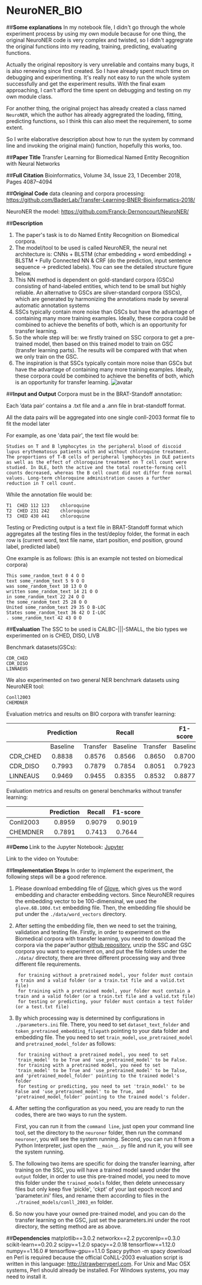 # **NeuroNER_BIO**

##**Some explanations**
In my notebook file, I didn't go through the whole experiment process by using my own module because for one thing, the original NeuroNER code is very complex and twisted, so I didn't aggregrate the original functions into my reading, training, predicting, evaluating functions. 

Actually the original repository is very unreliable and contains many bugs, it is also renewing since first created. So I have already spent much time on debugging and experimenting. It's really not easy to run the whole system successfully and get the experiment results. With the final exam approaching, I can't afford the time spent on debugging and testing on my own module class.

For another thing, the original project has already created a class named `NeuroNER`, which the author has already aggregrated the loading, fitting, predicting functions, so I think this can also meet the requirement, to some extent.

So I write elaborative description about how to run the system by command line and invoking the original main() function, hopefully this works, too.

##**Paper Title**
Transfer Learning for Biomedical Named Entity Recognition with Neural Networks

##**Full Citation**
Bioinformatics, Volume 34, Issue 23, 1 December 2018, Pages 4087–4094 

##**Original Code**
data cleaning and corpora processing: 
https://github.com/BaderLab/Transfer-Learning-BNER-Bioinformatics-2018/
    
NeuroNER the model:
https://github.com/Franck-Dernoncourt/NeuroNER/

##**Description**
1. The paper's task is to do Named Entity Recognition on Biomedical corpora.
2. The model/tool to be used is called NeuroNER, the neural net architecture is: CNNs + BLSTM (char embedding + word embedding) + BLSTM + Fully Connected NN & CRF (do the prediction, input sentence sequence -> predicted labels).
You can see the detailed structure figure below.
3. This NN method is dependent on gold-standard corpora (GSCs) consisting of hand-labeled entities, which tend to be small but highly reliable. An alternative to GSCs are silver-standard corpora (SSCs), 
which are generated by harmonizing the annotations made by several automatic annotation systems
4. SSCs typically contain more noise than GSCs but have the advantage of containing many more training examples. Ideally, these corpora could be combined to achieve the benefits of both, which is an opportunity for transfer learning. 
5. So the whole step will be: we firstly trained on SSC corpora to get a pre-trained model, then based on this trained model to train on GSC (transfer learning parts). The results will be 
compared with that when we only train on the GSC.
6. The inspiration is that SSCs typically contain more noise than GSCs but have the advantage of containing many more training examples. Ideally, these corpora could be combined to achieve the benefits of both, which is an opportunity for transfer learning. 
![avatar](./neuromodel.png)

##**Input and Output**
Corpora must be in the BRAT-Standoff annotation:

Each ’data pair’ contains a .txt file and a .ann file in brat-standoff format.

All the data pairs will be aggregated into one single conll-2003 format file to fit the model later

For example, as one 'data pair', the text file would be:

    Studies on T and B lymphocytes in the peripheral blood of discoid lupus erythematosus patients with and without chloroquine treatment. The proportions of T-B cells of peripheral lymphocytes in DLE patients as well as the effect of chloroquine treatment on T cell count were studied. In DLE, both the active and the total rosette-forming cell counts decreased, whereas the B cell count did not differ from normal values. Long-term chloroquine administration causes a further reduction in T cell count. 

While the annotation file would be:

    T1	CHED 112 123	chloroquine
    T2	CHED 231 242	chloroquine
    T3	CHED 430 441	chloroquine  

Testing or Predicting output is a text file in BRAT-Standoff format which aggregates all the testing files in the test/deploy folder,
the format in each row is (current word, text file name, start position, end position, ground label, predicted label)

One example is as follows: (this is an example not tested on biomedical corpora)

    This some_random_text 0 4 O O
    text some_random_text 5 9 O O
    was some_random_text 10 13 O O
    written some_random_text 14 21 O O
    in some_random_text 22 24 O O
    the some_random_text 25 28 O O
    United some_random_text 29 35 O B-LOC
    States some_random_text 36 42 O I-LOC
    . some_random_text 42 43 O O


##**Evaluation**
The SSC to be used is CALBC-|||-SMALL, the bio types we experimented on is CHED, DISO, LIVB

Benchmark datasets(GSCs):

    CDR_CHED
    CDR_DISO
    LINNAEUS
We also experimented on two general NER benchmark datasets using NeuroNER tool:

    Conll2003
    CHEMDNER
    
Evaluation metrics and results on BIO corpora with transfer learning:

|             |  Prediction   | | Recall    | |  F1-score | |    
| ---------- | :-----------:  | :-----------: |:-----------: |:-----------: |:-----------: |:-----------: |
|             | Baseline|Transfer|Baseline|Transfer|Baseline|Transfer||
| CDR_CHED     | 0.8838     | 0.8576     |0.8566     |0.8650     |0.8700 | 0.8613|
| CDR_DISO     | 0.7993     | 0.7879     |0.7854     |0.8051     |0.7923 | 0.7964|
| LINNEAUS     | 0.9469     | 0.9455     |0.8355     |0.8532     |0.8877 | 0.8972|

Evaluation metrics and results on general benchmarks without transfer learning:

|             |  Prediction    | Recall     |  F1-score |    
| ---------- | :-----------:  | :-----------: |:-----------: |
| Conll2003     | 0.8959     | 0.9079     |0.9019     |
| CHEMDNER      | 0.7891     | 0.7413     |0.7644     |


##**Demo**
Link to the Jupyter Notebook:
[Jupyter](extraction/named_entity/neuromodel/Whole_process_NeuroNER.ipynb)

Link to the video on Youtube:


##**Implementation Steps**
In order to implement the experiment, the following steps will be a good reference.
1. Please download embedding file of [Glove](https://nlp.stanford.edu/projects/glove/), 
which gives us the word embedding and character embedding vectors. Since NeuroNER requires the
embedding vector to be 100-dimensinal, we used the `glove.6B.100d.txt` embedding file. 
Then, the embedding file should be put under the `./data/word_vectors` directory.
2. After setting the embedding file, then we need to set the training, validation and testing file. 
Firstly, in order to experiment on the Biomedical corpora with transfer learning, you need to download
the corpora via the paper'author [github repository](https://github.com/BaderLab/Transfer-Learning-BNER-Bioinformatics-2018/), 
unzip the SSC and GSC corpora you want to experiment on, and put the file folders under the `./data/` directoty, there
are three different processing way and three different file requirements.

        for training without a pretrained model, your folder must contain a train and a valid folder (or a train.txt file and a valid.txt file)
        for training with a pretrained model, your folder must contain a train and a valid folder (or a train.txt file and a valid.txt file)
        for testing or predicting, your folder must contain a test folder (or a test.txt file)
    
3. By which processing way is determined by configurations in `./parameters.ini` file. There, you need to set `dataset_text_folder` and `token_pretrained_embedding_filepath` pointing
to your data folder and embedding file. The you need to set `train_model`, `use_pretrained_model` and `pretrained_model_folder` as follows:

        for training without a pretrained model, you need to set 'train_model' to be True and 'use_pretrained_model' to be False.
        for training with a pretrained model, you need to set 'train_model' to be True and 'use_pretrained_model' to be Talse, and 'pretrained_model_folder' pointing to the trained model's folder
        for testing or predicting, you need to set 'train_model' to be False and 'use_pretrained_model' to be True, and 'pretrained_model_folder' pointing to the trained model's folder.

4. After setting the configuration as you need, you are ready to run the codes, there are two ways to run the system.

    First, you can run it from the `command line`, just open your command line tool, set the directory to the `neuroner` folder,
then run the command `neuroner`, you will see the system running. 
    Second, you can run it from a Python Interpreter, just open the `__main__.py` file and run it, you will see the system running.
    
5. The following two items are specific for doing the transfer learning, after training on the SSC, you will have a trained model saved under the 
`output` folder, in order to use this pre-trained model, you need to move this folder under the `trained_models` folder, then delete
unnecessary files but only keep five 'pickle', 'ckpt' of your last epoch record and 'parameter.ini' files, and rename them according to files in the
`./trained_models/conll_2003_en` folder.
6. So now you have your owned pre-trained model, and you can do the transfer learning on the GSC, just set the parameters.ini under the root directory,
the setting method are as above.


##**Dependencies**
    matplotlib==3.0.2
    networkx==2.2
    pycorenlp==0.3.0
    scikit-learn==0.20.2
    scipy==1.2.0
    spacy==2.0.18
    tensorflow==1.12.0
    numpy==1.16.0
    # tensorflow-gpu==1.1.0
    Spacy  python -m spacy download en
    Perl is required because the official CoNLL-2003 evaluation script is written in this language: http://strawberryperl.com. For Unix and Mac OSX systems, Perl should already be installed. For Windows systems, you may need to install it.

